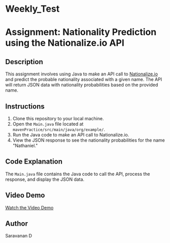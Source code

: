 # Weekly_Test
# Assignment: Nationality Prediction using the Nationalize.io API

## Description
This assignment involves using Java to make an API call to [Nationalize.io](https://api.nationalize.io/) and predict the probable nationality associated with a given name. The API will return JSON data with nationality probabilities based on the provided name.

## Instructions
1. Clone this repository to your local machine.
2. Open the `Main.java` file located at `mavenPractice/src/main/java/org/example/`.
3. Run the Java code to make an API call to Nationalize.io.
4. View the JSON response to see the nationality probabilities for the name "Nathaniel."

## Code Explanation
The `Main.java` file contains the Java code to call the API, process the response, and display the JSON data.

## Video Demo
[Watch the Video Demo](https://youtu.be/hzV7bP9xbcI)

## Author
Saravanan D
